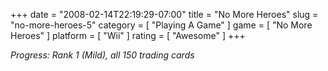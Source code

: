 +++
date = "2008-02-14T22:19:29-07:00"
title = "No More Heroes"
slug = "no-more-heroes-5"
category = [ "Playing A Game" ]
game = [ "No More Heroes" ]
platform = [ "Wii" ]
rating = [ "Awesome" ]
+++

<i>Progress: Rank 1 (Mild), all 150 trading cards</i>